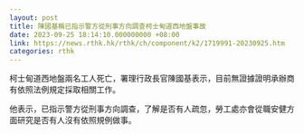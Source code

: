 ```yaml
---
layout: post
title: 陳國基稱已指示警方從刑事方向調查柯士甸道西地盤事故
date: 2023-09-25 18:14:10.000000000 +08:00
link: https://news.rthk.hk/rthk/ch/component/k2/1719991-20230925.htm
categories: rthk
---
```


柯士甸道西地盤兩名工人死亡，署理行政長官陳國基表示，目前無證據證明承辦商有依照法例規定採取相關工作。

他表示，已指示警方從刑事方向調查，了解是否有人疏忽，勞工處亦會從職安健方面研究是否有人沒有依照規例做事。
